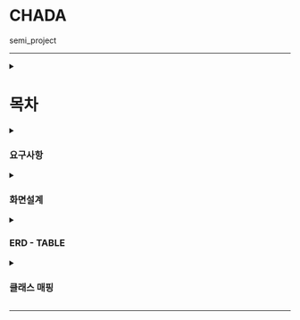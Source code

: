 # CHADA
semi_project

---

<details>
<summary>

  # 목차
</summary>   

-

  1. [요구 사항](#요구사항)
  
  2. [화면 설계](#화면설계)
  
  3. [ERD](#table)
  
  4. [클래스 매핑](#클래스-매핑)

-

  1.
  
  2. 
  
  3. 
  
</details>


<details>
<summary>
 
### 요구사항 
</summary> 

[요구사항 정의서](https://docs.google.com/spreadsheets/d/1evOlk0AURNnV4D4m7ayvQE9jMQT5Ebp_qkEiIpEWU1Q/edit#gid=0)

</details>

<details>
<summary>
 
### 화면설계 
</summary> 

[화면 설계](https://ovenapp.io/view/kdVtcVrKSVA0XYvisgYpAtKxxBChDwfp/apSv2)

</details>





<details>
<summary>

### ERD - TABLE
</summary> 
  
![차다](https://github.com/shin4sjh/CHADA/assets/135290550/0d27d88c-2ed1-426f-a0b8-d85f915dadc2)

# table
![sell](https://github.com/shin4sjh/CHADA/assets/135290550/905ff338-33c7-498c-b5ac-1d90b59e064f)

</details>

<details>
<summary>

### 클래스 매핑 
</summary> 

[URL mapping](https://docs.google.com/spreadsheets/d/1xxSBL-NDS4OMk_pamXPuaJewvQL7s9gDpoe6DaiQFxc/edit#gid=0)
</details>




---


